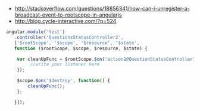 * http://stackoverflow.com/questions/18856341/how-can-i-unregister-a-broadcast-event-to-rootscope-in-angularjs
* http://blog.cycle-interactive.com/?p=524


````js
angular.module('test')
   .controller('QuestionsStatusController2',
   ['$rootScope', '$scope', '$resource', '$state',
   function ($rootScope, $scope, $resource, $state) {

    var cleanUpFunc = $rootScope.$on('action2@QuestionStatusController1', function {
         //write your listener here
    });

    $scope.$on('$destroy', function() {
        cleanUpFunc();
    };

   }]);
````
